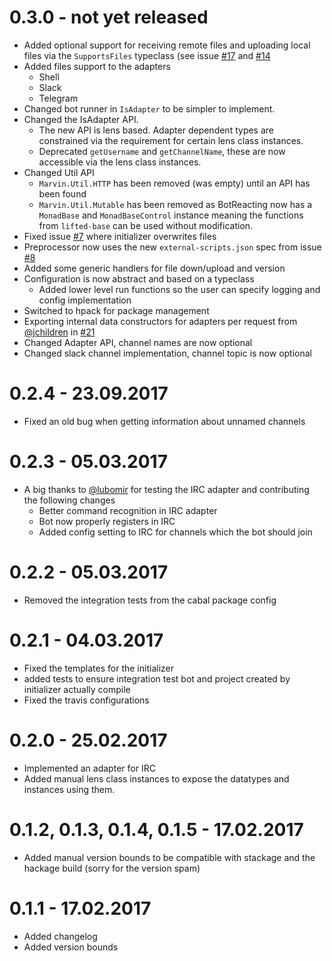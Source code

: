 # 0.3.0 - not yet released

- Added optional support for receiving remote files and uploading local files via the `SupportsFiles` typeclass (see issue [#17](https://github.com/JustusAdam/marvin/issues/17) and [#14](https://github.com/JustusAdam/marvin/issues/14)
- Added files support to the adapters
    - Shell
    - Slack
    - Telegram
- Changed bot runner in `IsAdapter` to be simpler to implement.
- Changed the IsAdapter API.
    - The new API is lens based. Adapter dependent types are constrained via the requirement for certain lens class instances.
    - Deprecated `getUsername` and `getChannelName`, these are now accessible via the lens class instances.
- Changed Util API
    - `Marvin.Util.HTTP` has been removed (was empty) until an API has been found
    - `Marvin.Util.Mutable` has been removed as BotReacting now has a `MonadBase` and `MonadBaseControl` instance meaning the functions from `lifted-base` can be used without modification.
- Fixed issue [#7](https://github.com/JustusAdam/marvin/issues/7) where initializer overwrites files
- Preprocessor now uses the new `external-scripts.json` spec from issue [#8](https://github.com/JustusAdam/marvin/issues/8)
- Added some generic handlers for file down/upload and version
- Configuration is now abstract and based on a typeclass
    - Added lower level run functions so the user can specify logging and config implementation
- Switched to hpack for package management
- Exporting internal data constructors for adapters per request from [@jchildren](https://github.com/jchildren) in [#21](https://github.com/JustusAdam/marvin/issues/21)
- Changed Adapter API, channel names are now optional
- Changed slack channel implementation, channel topic is now optional

# 0.2.4 - 23.09.2017

- Fixed an old bug when getting information about unnamed channels

# 0.2.3 - 05.03.2017

- A big thanks to [@lubomir](https://github.com/lubomir) for testing the IRC adapter and contributing the following changes
    - Better command recognition in IRC adapter
    - Bot now properly registers in IRC
    - Added config setting to IRC for channels which the bot should join

# 0.2.2 - 05.03.2017

- Removed the integration tests from the cabal package config

# 0.2.1 - 04.03.2017

- Fixed the templates for the initializer
- added tests to ensure integration test bot and project created by initializer actually compile
- Fixed the travis configurations

# 0.2.0 - 25.02.2017

- Implemented an adapter for IRC
- Added manual lens class instances to expose the datatypes and instances using them.

# 0.1.2, 0.1.3, 0.1.4, 0.1.5 - 17.02.2017

- Added manual version bounds to be compatible with stackage and the hackage build (sorry for the version spam)

# 0.1.1 - 17.02.2017

- Added changelog
- Added version bounds
